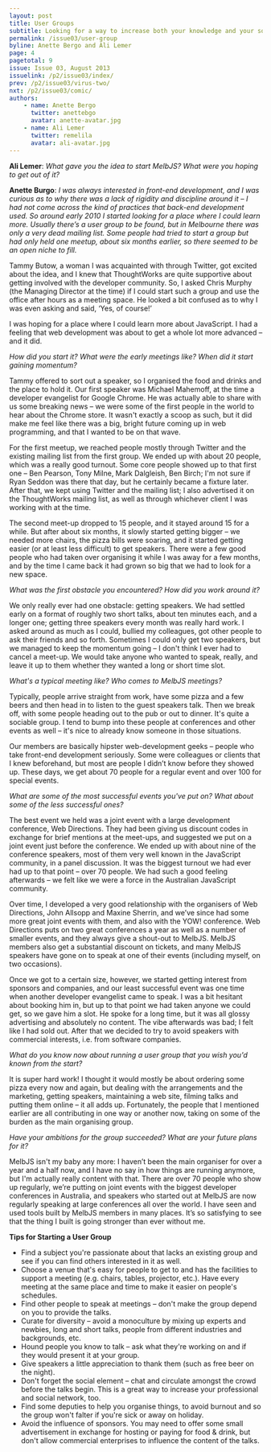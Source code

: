 ```yaml
---
layout: post
title: User Groups
subtitle: Looking for a way to increase both your knowledge and your social circle? Anette Bergo talks to Ali Lemer about the trials and tribulations – and the rewards – of starting up a user group.
permalink: /issue03/user-group
byline: Anette Bergo and Ali Lemer
page: 4
pagetotal: 9
issue: Issue 03, August 2013
issuelink: /p2/issue03/index/
prev: /p2/issue03/virus-two/
nxt: /p2/issue03/comic/
authors:
    - name: Anette Bergo
      twitter: anettebgo
      avatar: anette-avatar.jpg
    - name: Ali Lemer
      twitter: remelila
      avatar: ali-avatar.jpg
---
```

**Ali Lemer**: *What gave you the idea to start MelbJS? What were you hoping to get out of it?*

**Anette Burgo**: *I was always interested in front-end development, and I was curious as to why there was a lack of rigidity and discipline around it – I had not come across the kind of practices that back-end development used. So around early 2010 I started looking for a place where I could learn more. Usually there’s a user group to be found, but in Melbourne there was only a very dead mailing list. Some people had tried to start a group but had only held one meetup, about six months earlier, so there seemed to be an open niche to fill.*

Tammy Butow, a woman I was acquainted with through Twitter, got excited about the idea, and I knew that ThoughtWorks are quite supportive about getting involved with the developer community. So, I asked Chris Murphy (the Managing Director at the time) if I could start such a group and use the office after hours as a meeting space. He looked a bit confused as to why I was even asking and said, ‘Yes, of course!’

I was hoping for a place where I could learn more about JavaScript. I had a feeling that web development was about to get a whole lot more advanced – and it did.

*How did you start it? What were the early meetings like? When did it start gaining momentum?*

Tammy offered to sort out a speaker, so I organised the food and drinks and the place to hold it. Our first speaker was Michael Mahemoff, at the time a developer evangelist for Google Chrome. He was actually able to share with us some breaking news – we were some of the first people in the world to hear about the Chrome store. It wasn't exactly a scoop as such, but it did make me feel like there was a big, bright future coming up in web programming, and that I wanted to be on that wave.

For the first meetup, we reached people mostly through Twitter and the existing mailing list from the first group. We ended up with about 20 people, which was a really good turnout. Some core people showed up to that first one – Ben Pearson, Tony Milne, Mark Dalgleish, Ben Birch; I'm not sure if Ryan Seddon was there that day, but he certainly became a fixture later. After that, we kept using Twitter and the mailing list; I also advertised it on the ThoughtWorks mailing list, as well as through whichever client I was working with at the time.

The second meet-up dropped to 15 people, and it stayed around 15 for a while. But after about six months, it slowly started getting bigger – we needed more chairs, the pizza bills were soaring, and it started getting easier (or at least less difficult) to get speakers. There were a few good people who had taken over organising it while I was away for a few months, and by the time I came back it had grown so big that we had to look for a new space.

*What was the first obstacle you encountered? How did you work around it?*

We only really ever had one obstacle: getting speakers. We had settled early on a format of roughly two short talks, about ten minutes each, and a longer one; getting three speakers every month was really hard work. I asked around as much as I could, bullied my colleagues, got other people to ask their friends and so forth. Sometimes I could only get two speakers, but we managed to keep the momentum going – I don't think I ever had to cancel a meet-up. We would take anyone who wanted to speak, really, and leave it up to them whether they wanted a long or short time slot.

*What's a typical meeting like? Who comes to MelbJS meetings?*

Typically, people arrive straight from work, have some pizza and a few beers and then head in to listen to the guest speakers talk. Then we break off, with some people heading out to the pub or out to dinner. It's quite a sociable group. I tend to bump into these people at conferences and other events as well – it's nice to already know someone in those situations.

Our members are basically hipster web-development geeks – people who take front-end development seriously. Some were colleagues or clients that I knew beforehand, but most are people I didn’t know before they showed up. These days, we get about 70 people for a regular event and over 100 for special events.

*What are some of the most successful events you've put on? What about some of the less successful ones?*

The best event we held was a joint event with a large development conference, Web Directions. They had been giving us discount codes in exchange for brief mentions at the meet-ups, and suggested we put on a joint event just before the conference. We ended up with about nine of the conference speakers, most of them very well known in the JavaScript community, in a panel discussion. It was the biggest turnout we had ever had up to that point – over 70 people. We had such a good feeling afterwards – we felt like we were a force in the Australian JavaScript community.

Over time, I developed a very good relationship with the organisers of Web Directions, John Allsopp and Maxine Sherrin, and we’ve since had some more great joint events with them, and also with the YOW! conference. Web Directions puts on two great conferences a year as well as a number of smaller events, and they always give a shout-out to MelbJS. MelbJS members also get a substantial discount on tickets, and many MelbJS speakers have gone on to speak at one of their events (including myself, on two occasions).

Once we got to a certain size, however, we started getting interest from sponsors and companies, and our least successful event was one time when another developer evangelist came to speak. I was a bit hesitant about booking him in, but up to that point we had taken anyone we could get, so we gave him a slot. He spoke for a long time, but it was all glossy advertising and absolutely no content. The vibe afterwards was bad; I felt like I had sold out. After that we decided to try to avoid speakers with commercial interests, i.e. from software companies.

*What do you know now about running a user group that you wish you'd known from the start?*

It is super hard work! I thought it would mostly be about ordering some pizza every now and again, but dealing with the arrangements and the marketing, getting speakers, maintaining a web site, filming talks and putting them online – it all adds up. Fortunately, the people that I mentioned earlier are all contributing in one way or another now, taking on some of the burden as the main organising group.

*Have your ambitions for the group succeeded? What are your future plans for it?*

MelbJS isn't my baby any more: I haven’t been the main organiser for over a year and a half now, and I have no say in how things are running anymore, but I'm actually really content with that. There are over 70 people who show up regularly, we’re putting on joint events with the biggest developer conferences in Australia, and speakers who started out at MelbJS are now regularly speaking at large conferences all over the world. I have seen and used tools built by MelbJS members in many places. It’s so satisfying to see that the thing I built is going stronger than ever without me.

**Tips for Starting a User Group**

- Find a subject you're passionate about that lacks an existing group and see if you can find others interested in it as well.
- Choose a venue that's easy for people to get to and has the facilities to support a meeting (e.g. chairs, tables, projector, etc.). Have every meeting at the same place and time to make it easier on people's schedules.
- Find other people to speak at meetings – don't make the group depend on you to provide the talks.
- Curate for diversity – avoid a monoculture by mixing up experts and newbies, long and short talks, people from different industries and backgrounds, etc.
- Hound people you know to talk – ask what they're working on and if they would present it at your group.
- Give speakers a little appreciation to thank them (such as free beer on the night).
- Don't forget the social element – chat and circulate amongst the crowd before the talks begin. This is a great way to increase your professional and social network, too.
- Find some deputies to help you organise things, to avoid burnout and so the group won't falter if you're sick or away on holiday.
- Avoid the influence of sponsors. You may need to offer some small advertisement in exchange for hosting or paying for food & drink, but don't allow commercial enterprises to influence the content of the talks.
